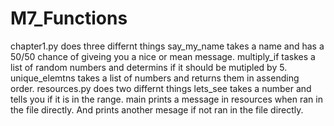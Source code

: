 # M7_Functions

chapter1.py does three differnt things say_my_name takes a name and has a 50/50 chance of giveing you a nice or mean message. multiply_if taskes a list of random numbers and determins if it should be mutipled by 5. unique_elemtns takes a list of numbers and returns them in assending order.
resources.py does two differnt things lets_see takes a number and tells you if it is in the range. main prints a message in resources when ran in the file directly. And prints another mesage if not ran in the file directly.
